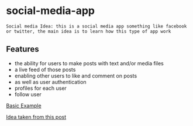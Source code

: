 # social-media-app
``` Social media Idea: this is a social media app something like facebook or twitter, the main idea is to learn how this type of app work ```

## Features
* the ability for users to make posts with text and/or media files
* a live feed of those posts
* enabling other users to like and comment on posts
* as well as user authentication
* profiles for each user
* follow user



[Basic Example](https://www.freecodecamp.org/news/content/images/2020/01/social-media-cropped-min.gif)

[Idea taken from this post](https://www.freecodecamp.org/news/5-react-projects-you-need-in-your-portfolio/)
